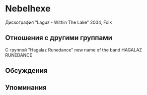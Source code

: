 # Nebelhexe

Дискография
"Laguz - Within The Lake" 2004, Folk

## Отношения с другими группами

C группой "Hagalaz Runedance" new name of the band HAGALAZ RUNEDANCE

## Обсуждения


## Упоминания

